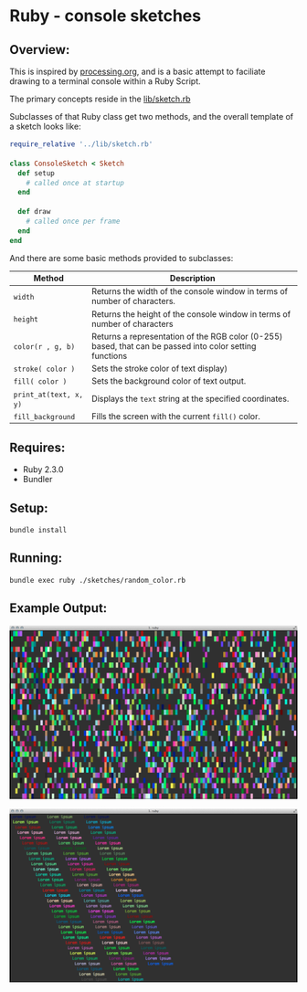 # Ruby - console sketches

## Overview:
This is inspired by [processing.org](https://processing.org), and is a basic attempt to faciliate drawing to a terminal console within a Ruby Script.

The primary concepts reside in the [lib/sketch.rb](lib/sketch.rb)

Subclasses of that Ruby class get two methods, and the overall template of a sketch looks like:

```ruby
require_relative '../lib/sketch.rb'

class ConsoleSketch < Sketch
  def setup
    # called once at startup
  end

  def draw
  	# called once per frame  
  end
end
```

And there are some basic methods provided to subclasses:


| Method | Description |
|--------|-------------|
| `width`  | Returns the width of the console window in terms of number of characters.           |
| `height` | Returns the height of the console window in terms of number of characters           |
| `color(r , g, b)` | Returns a representation of the RGB color (0-255) based, that can be passed into color setting functions |
| `stroke( color )` | Sets the stroke color of text display) |
| `fill( color )` | Sets the background color of text output. |
| `print_at(text, x, y)` | Displays the `text` string at the specified coordinates. |
| `fill_background` | Fills the screen with the current `fill()` color. |



## Requires:

* Ruby 2.3.0 
* Bundler


## Setup: 

```
bundle install
```

## Running:

```
bundle exec ruby ./sketches/random_color.rb
```

## Example Output: 

![random-colors](sketches/random_color.png)

![striped_string](sketches/striped_string.png)
